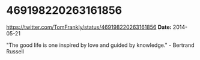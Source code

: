 # 469198220263161856
https://twitter.com/TomFrankly/status/469198220263161856
**Date:** 2014-05-21

"The good life is one inspired by love and guided by knowledge." - Bertrand Russell
